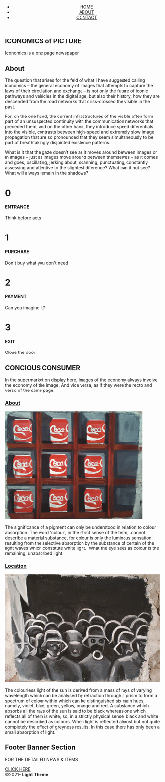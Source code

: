 <html lang="en-US">
<head>
<meta charset="utf-8">
<meta http-equiv="X-UA-Compatible" content="IE=edge">
<meta name="BTK" content="width=device-width, initial-scale=1">
<link href="singlePageTemplate.css" rel="stylesheet" type="text/css">
<!--The following script tag downloads a font from the Adobe Edge Web Fonts server for use within the web page. We recommend that you do not modify it.-->
<script>var __adobewebfontsappname__="dreamweaver"</script>
<script src="http://use.edgefonts.net/source-sans-pro:n2:default.js" type="text/javascript"></script>
<!-- HTML5 shim and Respond.js for IE8 support of HTML5 elements and media queries -->
<!-- WARNING: Respond.js doesn't work if you view the page via file:// -->
<!--[if lt IE 9]>
      <script src="https://oss.maxcdn.com/html5shiv/3.7.2/html5shiv.min.js"></script>
      <script src="https://oss.maxcdn.com/respond/1.4.2/respond.min.js"></script>
    <![endif]-->
</head>
<body>
<!-- Main Container -->
<div class="container"> 
  <!-- Navigation -->
  <header> <a href="">
    <h4 class="logo"></h4>
    </a>
    <nav>
      <ul>
        <li><a href="#hero">HOME</a></li>
        <li><a href="#about">ABOUT</a></li>
        <li> <a href="#contact">CONTACT</a></li>
      </ul>
    </nav>
  </header>
  <!-- Hero Section -->
  <section class="hero" id="hero">
    <h2 class="hero_header">ICONOMICS of<span class="light"> PICTURE</span></h2>
    <p class="tagline">Iconomics is a one page newspaper</p>
  </section>
  <!-- About Section -->
  <section class="about" id="about">
    <h2 class="hidden">About</h2>
    <p class="text_column">The question that arises for the feld of what I have suggested 
calling iconomics – the general economy of images that attempts to capture the laws of their circulation and exchange – is not only the future of iconic pathways and vehicles in the 
digital age, but also their history, how they are descended from the road networks that criss-crossed the visible in the past. </p>
    <p class="text_column"> For, on the one hand, the current infrastructures of the visible often form part of an unsuspected continuity with the communication networks that preceded them, and on the other hand, they introduce speed diferentials into the visible, contrasts between high-speed and extremely slow image propagation that are so pronounced that they seem simultaneously to be part of breathtakingly disjointed existence patterns. </p>
    <p class="text_column">What is it that the gaze doesn’t see as it moves around between 
images or in images – just as images move around between themselves – as it comes and goes, oscillating, jerking about, scanning, punctuating, constantly assessing and attentive to 
the slightest diference? What can it not see? What will always remain in the shadows? </p>
  </section>
  <!-- Stats Gallery Section -->
  <div class="gallery">
    <div class="thumbnail">
      <h1 class="stats">0</h1>
		<h4>ENTRANCE</h4>
		<p>Think before acts</p>
    </div>
    <div class="thumbnail">
      <h1 class="stats">1</h1>
		<h4>PURCHASE</h4>
		<p>Don't buy what you don't need</p>
    </div>
    <div class="thumbnail">
      <h1 class="stats">2</h1>
		<h4>PAYMENT</h4>
      <p>Can you imagine it?</p>
    </div>
    <div class="thumbnail">
      <h1 class="stats">3</h1>
		<h4>EXIT</h4>
		<p>Close the door</p>
    </div>
  </div>
  <!-- Parallax Section -->
  <section class="banner">
    <h2 class="parallax">CONCIOUS CONSUMER</h2>
    <p class="parallax_description">In the supermarket on display here, images of the economy always involve the economy of the image. And vice versa, as if they were the recto and verso of the same page.</p>
  </section>
  <!-- More Info Section -->
  <footer>
    <article class="footer_column">
      <h3>		<a href="screen-recording (2).webm">About</a></h3>
      <img src="4.jpg" width="450" height="350" alt=""/>
      <p>The significance of a pigment can only be understood in relation to colour absorption. The word 'colour', in the strict sense of the term, .cannot describe a material substance, for colour is only the luminous sensation resulting from the selective absorption by the substance of certain of the light waves which constitute white light. 'What the eye sees as colour is the remaining, unabsorbed light.  </p>
    </article>
    <article class="footer_column">
      <h3><a href="screen-recording (1).webm">Location</a></h3>
      <img src="5 (2).jpg" width="500" height="350" alt=""/>
      <p>The colourless light of the sun is derived from a mass of rays of varying wavelength which can be analysed by refraction through a prism to form a spectrum of colour within which can be distinguished six main hues, namely, violet, blue, green, yellow, orange and red. A substance which absorbs all the rays of the sun is said to be black whereas one which reflects all of them is white; so, in a strictly physical sense, black and white cannot be described as colours. When light is reflected almost but not quite completely the effect of greyness results. In this case there has only been a small absorption of light. </p>
    </article>
  </footer>
  <!-- Footer Section -->
  <section class="footer_banner" id="contact">
    <h2 class="hidden">Footer Banner Section </h2>
    <p class="hero_header">FOR THE DETAILED NEWS &amp; ITEMS</p>
    <div class="button"><a href="https://szepmestersegek.hu/">CLICK HERE</a></div>
  </section>
  <!-- Copyrights Section -->
  <div class="copyright">&copy;2021- <strong>Light Theme</strong></div>
</div>
<!-- Main Container Ends -->
</body>
</html>



